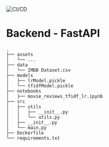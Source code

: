 ![CI/CD](https://github.com/DamZiobro/serverless-fastapi/workflows/CI/CD/badge.svg)



# Backend - FastAPI
```
.
├── assets 
│   └── ...
├── data 
│   └── IMDB Dataset.csv
├── models
│   ├── lrModel.pickle
│   └── tfidfModel.pickle
├── notebooks
│   ├── movie_reviews_tfidf_lr.ipynb
├── src
│   ├── utils
│   │   ├── __init__.py 
│   │   └── utils.py
│   ├── __init__.py 
│   └── main.py
├── Dockerfile
└── requirements.txt
```